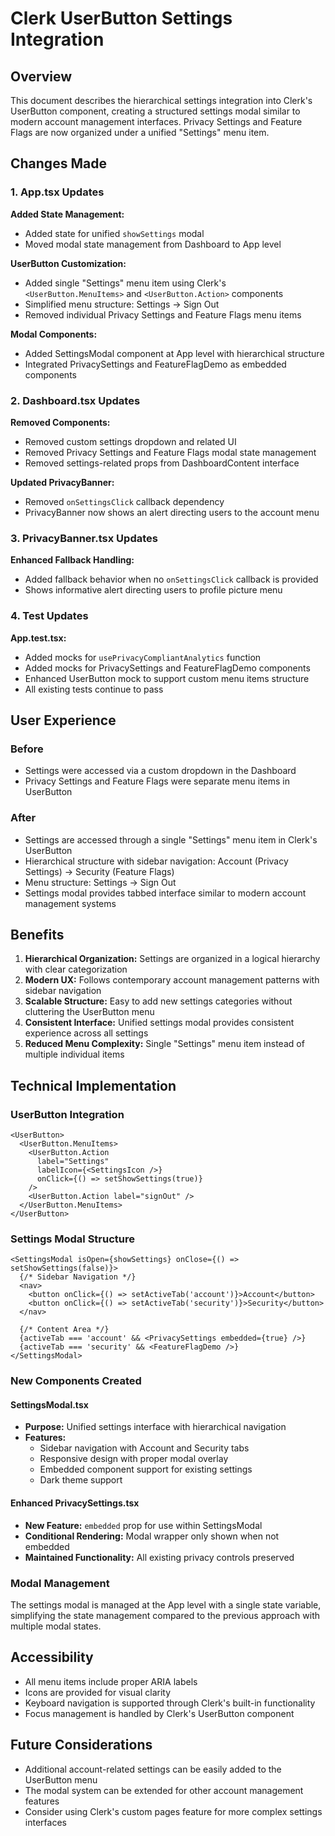 # Clerk UserButton Settings Integration

## Overview

This document describes the hierarchical settings integration into Clerk's UserButton component, creating a structured settings modal similar to modern account management interfaces. Privacy Settings and Feature Flags are now organized under a unified "Settings" menu item.

## Changes Made

### 1. App.tsx Updates

**Added State Management:**
- Added state for unified `showSettings` modal
- Moved modal state management from Dashboard to App level

**UserButton Customization:**
- Added single "Settings" menu item using Clerk's `<UserButton.MenuItems>` and `<UserButton.Action>` components
- Simplified menu structure: Settings → Sign Out
- Removed individual Privacy Settings and Feature Flags menu items

**Modal Components:**
- Added SettingsModal component at App level with hierarchical structure
- Integrated PrivacySettings and FeatureFlagDemo as embedded components

### 2. Dashboard.tsx Updates

**Removed Components:**
- Removed custom settings dropdown and related UI
- Removed Privacy Settings and Feature Flags modal state management
- Removed settings-related props from DashboardContent interface

**Updated PrivacyBanner:**
- Removed `onSettingsClick` callback dependency
- PrivacyBanner now shows an alert directing users to the account menu

### 3. PrivacyBanner.tsx Updates

**Enhanced Fallback Handling:**
- Added fallback behavior when no `onSettingsClick` callback is provided
- Shows informative alert directing users to profile picture menu

### 4. Test Updates

**App.test.tsx:**
- Added mocks for `usePrivacyCompliantAnalytics` function
- Added mocks for PrivacySettings and FeatureFlagDemo components
- Enhanced UserButton mock to support custom menu items structure
- All existing tests continue to pass

## User Experience

### Before
- Settings were accessed via a custom dropdown in the Dashboard
- Privacy Settings and Feature Flags were separate menu items in UserButton

### After
- Settings are accessed through a single "Settings" menu item in Clerk's UserButton
- Hierarchical structure with sidebar navigation: Account (Privacy Settings) → Security (Feature Flags)
- Menu structure: Settings → Sign Out
- Settings modal provides tabbed interface similar to modern account management systems

## Benefits

1. **Hierarchical Organization:** Settings are organized in a logical hierarchy with clear categorization
2. **Modern UX:** Follows contemporary account management patterns with sidebar navigation
3. **Scalable Structure:** Easy to add new settings categories without cluttering the UserButton menu
4. **Consistent Interface:** Unified settings modal provides consistent experience across all settings
5. **Reduced Menu Complexity:** Single "Settings" menu item instead of multiple individual items

## Technical Implementation

### UserButton Integration

```tsx
<UserButton>
  <UserButton.MenuItems>
    <UserButton.Action
      label="Settings"
      labelIcon={<SettingsIcon />}
      onClick={() => setShowSettings(true)}
    />
    <UserButton.Action label="signOut" />
  </UserButton.MenuItems>
</UserButton>
```

### Settings Modal Structure

```tsx
<SettingsModal isOpen={showSettings} onClose={() => setShowSettings(false)}>
  {/* Sidebar Navigation */}
  <nav>
    <button onClick={() => setActiveTab('account')}>Account</button>
    <button onClick={() => setActiveTab('security')}>Security</button>
  </nav>

  {/* Content Area */}
  {activeTab === 'account' && <PrivacySettings embedded={true} />}
  {activeTab === 'security' && <FeatureFlagDemo />}
</SettingsModal>
```

### New Components Created

#### SettingsModal.tsx
- **Purpose:** Unified settings interface with hierarchical navigation
- **Features:**
  - Sidebar navigation with Account and Security tabs
  - Responsive design with proper modal overlay
  - Embedded component support for existing settings
  - Dark theme support

#### Enhanced PrivacySettings.tsx
- **New Feature:** `embedded` prop for use within SettingsModal
- **Conditional Rendering:** Modal wrapper only shown when not embedded
- **Maintained Functionality:** All existing privacy controls preserved

### Modal Management

The settings modal is managed at the App level with a single state variable, simplifying the state management compared to the previous approach with multiple modal states.

## Accessibility

- All menu items include proper ARIA labels
- Icons are provided for visual clarity
- Keyboard navigation is supported through Clerk's built-in functionality
- Focus management is handled by Clerk's UserButton component

## Future Considerations

- Additional account-related settings can be easily added to the UserButton menu
- The modal system can be extended for other account management features
- Consider using Clerk's custom pages feature for more complex settings interfaces

